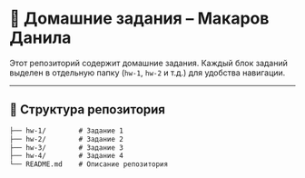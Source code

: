 # 📝 Домашние задания – Макаров Данила  

Этот репозиторий содержит  домашние задания. Каждый блок заданий выделен в отдельную папку (`hw-1`, `hw-2` и т.д.) для удобства навигации.

---

## 📂 Структура репозитория  

```markdown
├── hw-1/        # Задание 1  
├── hw-2/        # Задание 2  
├── hw-3/        # Задание 3  
├── hw-4/        # Задание 4  
└── README.md    # Описание репозитория  